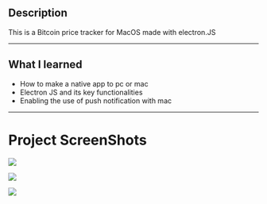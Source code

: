 ## Description

This is a Bitcoin price tracker for MacOS made with electron.JS

---

## What I learned

* How to make a native app to pc or mac
* Electron JS and its key functionalities
* Enabling the use of push notification with mac

---

# Project ScreenShots

![](/images/first-app-photo.png)

![](/images/second-app-photo.png)

![](/images/third-app-photo.png)
